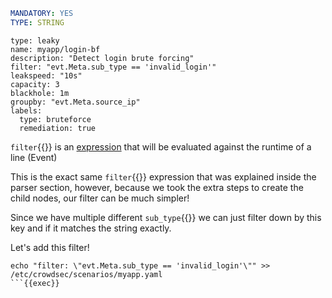 ```yaml
MANDATORY: YES
TYPE: STRING
```
```yaml{4}
type: leaky
name: myapp/login-bf
description: "Detect login brute forcing"
filter: "evt.Meta.sub_type == 'invalid_login'"
leakspeed: "10s"
capacity: 3
blackhole: 1m
groupby: "evt.Meta.source_ip"
labels:
  type: bruteforce
  remediation: true
```

`filter`{{}} is an [expression](https://github.com/antonmedv/expr/blob/master/docs/Language-Definition.md) that will be evaluated against the runtime of a line (Event)

This is the exact same `filter`{{}} expression that was explained inside the parser section, however, because we took the extra steps to create the child nodes, our filter can be much simpler!

Since we have multiple different `sub_type`{{}} we can just filter down by this key and if it matches the string exactly.

Let's add this filter!

```
echo "filter: \"evt.Meta.sub_type == 'invalid_login'\"" >> /etc/crowdsec/scenarios/myapp.yaml
```{{exec}}
